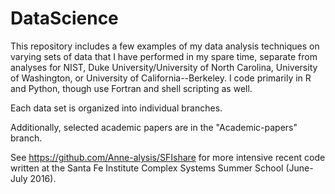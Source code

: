 # DataScience
This repository includes a few examples of my data analysis techniques on varying sets of data that I have performed in my spare time, separate from analyses for NIST, Duke University/University of North Carolina, University of Washington, or University of California--Berkeley.  I code primarily in R and Python, though use Fortran and shell scripting as well.  

Each data set is organized into individual branches.  

Additionally, selected academic papers are in the "Academic-papers" branch.  

See https://github.com/Anne-alysis/SFIshare for more intensive recent code written at the Santa Fe Institute Complex Systems Summer School (June-July 2016).  
